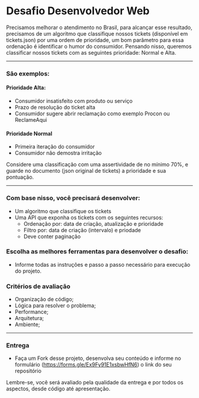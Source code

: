 # Desafio Desenvolvedor Web

Precisamos melhorar o atendimento no Brasil, para alcançar esse resultado, precisamos de um algoritmo que classifique
nossos tickets (disponível em tickets.json) por uma ordem de prioridade, um bom parâmetro para essa ordenação é identificar o humor do consumidor.
Pensando nisso, queremos classificar nossos tickets com as seguintes prioridade: Normal e Alta.

----

### São exemplos:

#### Prioridade Alta:
- Consumidor insatisfeito com produto ou serviço
- Prazo de resolução do ticket alta
- Consumidor sugere abrir reclamação como exemplo Procon ou ReclameAqui

#### Prioridade Normal
- Primeira iteração do consumidor
- Consumidor não demostra irritação

Considere uma classificação com uma assertividade de no mínimo 70%, e guarde no documento (json original de tickets) a prioridade e sua pontuação.

----

### Com base nisso, você precisará desenvolver:
- Um algoritmo que classifique os tickets
- Uma API que exponha os tickets com os seguintes recursos:
  - Ordenação por: data de criação, atualização e prioridade
  - Filtro por: data de criação (intervalo) e priodade
  - Deve conter paginação

### Escolha as melhores ferramentas para desenvolver o desafio:
- Informe todas as instruções e passo a passo necessário para execução do projeto.

### Critérios de avaliação
- Organização de código;
- Lógica para resolver o problema;
- Performance;
- Arquitetura;
- Ambiente;

----

### Entrega

- Faça um Fork desse projeto, desenvolva seu conteúdo e informe no formulário (https://forms.gle/Ex9Fy91E1xsbwHfN6) o link do seu repositório

Lembre-se, você será avaliado pela qualidade da entrega e por todos os aspectos, desde código até apresentação.
